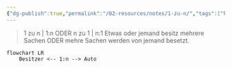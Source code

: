 ```yaml
---
{"dg-publish":true,"permalink":"/02-resources/notes/1-zu-n/","tags":["kardinatität"],"noteIcon":"","updated":"2024-06-10T02:02:17.000+02:00"}
---
```


> 1 zu n | 1:n ODER n zu 1 | n:1
> Etwas oder jemand besitz mehrere Sachen ODER mehre Sachen werden von jemand besetzt.

```mermaid  
flowchart LR
    Besitzer <-- 1:n --> Auto

```